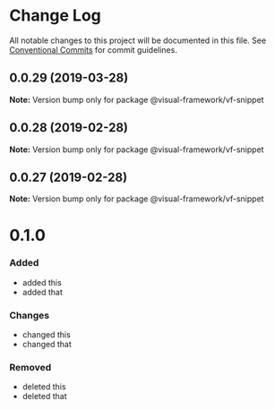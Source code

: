 # Change Log

All notable changes to this project will be documented in this file.
See [Conventional Commits](https://conventionalcommits.org) for commit guidelines.

## 0.0.29 (2019-03-28)

**Note:** Version bump only for package @visual-framework/vf-snippet





## 0.0.28 (2019-02-28)

**Note:** Version bump only for package @visual-framework/vf-snippet





## 0.0.27 (2019-02-28)

**Note:** Version bump only for package @visual-framework/vf-snippet





# 0.1.0

### Added
- added this
- added that

### Changes

- changed this
- changed that

### Removed

- deleted this
- deleted that
